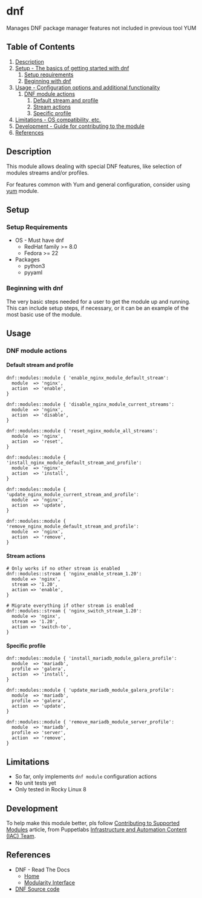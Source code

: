 # dnf

Manages DNF package manager features not included in previous tool YUM

## Table of Contents

1. [Description](#description)
1. [Setup - The basics of getting started with dnf](#setup)
    1. [Setup requirements](#setup-requirements)
    1. [Beginning with dnf](#beginning-with-dnf)
1. [Usage - Configuration options and additional functionality](#usage)
    1. [DNF module actions](#dnf-module-actions)
        1. [Default stream and profile](#default-stream-and-profile)
        1. [Stream actions](#stream-actions)
        1. [Specific profile](#specific-profile)
1. [Limitations - OS compatibility, etc.](#limitations)
1. [Development - Guide for contributing to the module](#development)
1. [References](#references)

## Description

This module allows dealing with special DNF features, like selection of modules streams and/or profiles.

For features common with Yum and general configuration, consider using [yum](https://forge.puppet.com/modules/puppet/yum/) module.

## Setup

### Setup Requirements

- OS - Must have dnf
    - RedHat family >= 8.0
    - Fedora >= 22
- Packages
    - python3
    - pyyaml

### Beginning with dnf

The very basic steps needed for a user to get the module up and running. This
can include setup steps, if necessary, or it can be an example of the most basic
use of the module.

## Usage

### DNF module actions

#### Default stream and profile

```Puppet
dnf::modules::module { 'enable_nginx_module_default_stream':
  module  => 'nginx',
  action  => 'enable',
}
```

```Puppet
dnf::modules::module { 'disable_nginx_module_current_streams':
  module  => 'nginx',
  action  => 'disable',
}
```

```Puppet
dnf::modules::module { 'reset_nginx_module_all_streams':
  module  => 'nginx',
  action  => 'reset',
}
```

```Puppet
dnf::modules::module { 'install_nginx_module_default_stream_and_profile':
  module  => 'nginx',
  action  => 'install',
}
```

```Puppet
dnf::modules::module { 'update_nginx_module_current_stream_and_profile':
  module  => 'nginx',
  action  => 'update',
}
```

```Puppet
dnf::modules::module { 'remove_nginx_module_default_stream_and_profile':
  module  => 'nginx',
  action  => 'remove',
}
```

#### Stream actions

```Puppet
# Only works if no other stream is enabled
dnf::modules::stream { 'nginx_enable_stream_1.20':
  module => 'nginx',
  stream => '1.20',
  action => 'enable',
}
```

```Puppet
# Migrate everything if other stream is enabled
dnf::modules::stream { 'nginx_switch_stream_1.20':
  module => 'nginx',
  stream => '1.20',
  action => 'switch-to',
}
```

#### Specific profile

```Puppet
dnf::modules::module { 'install_mariadb_module_galera_profile':
  module  => 'mariadb',
  profile => 'galera',
  action  => 'install',
}
```

```Puppet
dnf::modules::module { 'update_mariadb_module_galera_profile':
  module  => 'mariadb',
  profile => 'galera',
  action  => 'update',
}
```

```Puppet
dnf::modules::module { 'remove_mariadb_module_server_profile':
  module  => 'mariadb',
  profile => 'server',
  action  => 'remove',
}
```

## Limitations

- So far, only implements `dnf module` configuration actions
- No unit tests yet
- Only tested in Rocky Linux 8

## Development

To help make this module better, pls follow [Contributing to Supported Modules](https://puppetlabs.github.io/iac/docs/contributing_to_a_module.html) article, from Puppetlabs [Infrastructure and Automation Content (IAC) Team](https://puppetlabs.github.io/iac/).

## References

- DNF - Read The Docs
    - [Home](https://dnf.readthedocs.io/en/latest/)
    - [Modularity Interface](https://dnf.readthedocs.io/en/latest/api_module.html)
- [DNF Source code](https://github.com/rpm-software-management/dnf/)
